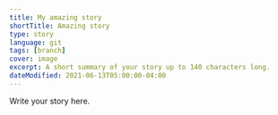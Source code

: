 ```yaml
---
title: My amazing story
shortTitle: Amazing story
type: story
language: git
tags: [branch]
cover: image
excerpt: A short summary of your story up to 140 characters long.
dateModified: 2021-06-13T05:00:00-04:00
---
```


Write your story here.
